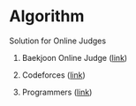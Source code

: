 # Algorithm

Solution for Online Judges

1. Baekjoon Online Judge ([link](https://www.acmicpc.net/))

2. Codeforces ([link](https://codeforces.com/))

3. Programmers ([link](https://programmers.co.kr/?utm_source=google&utm_medium=cpc&utm_campaign=brand_prgms_pc&gclid=Cj0KCQjwqoibBhDUARIsAH2OpWioHsxsTflmzN-t9Am2Iy0_2SiHXBzcpD3qmTe0MT0qLBbpm0ZPX50aAkXaEALw_wcB))
